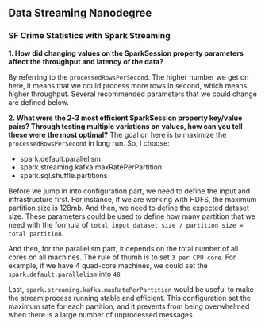 ## Data Streaming Nanodegree
### SF Crime Statistics with Spark Streaming 

**1. How did changing values on the SparkSession property parameters affect the throughput and latency of the data?**

By referring to the `processedRowsPerSecond`. The higher number we get on here, it means that we could process more rows in second, which means higher throughput. Several recommended parameters that we could change are defined below.


**2. What were the 2-3 most efficient SparkSession property key/value pairs? Through testing multiple variations on values, how can you tell these were the most optimal?**
The goal on here is to maximize the `processedRowsPerSecond` in long run. So, I choose:
- spark.default.parallelism
- spark.streaming.kafka.maxRatePerPartition
- spark.sql.shuffle.partitions

Before we jump in into configuration part, we need to define the input and infrastructure first. For instance, if we are working with HDFS, the maximum partition size is 128mb. And then, we need to define the expected dataset size. These parameters could be used to define how many partition that we need with the formula of `total input dataset size / partition size = total partition`.

And then, for the parallelism part, it depends on the total number of all cores on all machines. The rule of thumb is to set `3 per CPU core`. For example, if we have 4 quad-core machines, we could set the `spark.default.parallelism` into `48`

Last, `spark.streaming.kafka.maxRatePerPartition` would be useful to make the stream process running stable and efficient. This configuration set the maximum rate for each partition, and it prevents from being overwhelmed when there is a large number of unprocessed messages. 